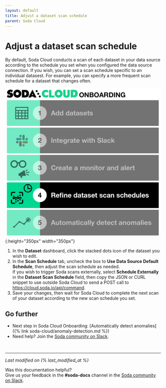 ```yaml
---
layout: default
title: Adjust a dataset scan schedule
parent: Soda Cloud
---
```


# Adjust a dataset scan schedule 

By default, Soda Cloud conducts a scan of each dataset in your data source according to the schedule you set when you configured the data source connection. If you wish, you can set a scan schedule specific to an individual datasest. For example, you can specify a more frequent scan schedule for a dataset that changes often.

![onboarding-scan-schedules](/assets/images/onboarding-scan-schedules.png){:height="350px" width="350px"}
 
1. In the **Dataset** dashboard, click the stacked dots icon of the dataset you wish to edit. 
2. In the **Scan Schedule** tab, uncheck the box to **Use Data Source Default Schedule**, then adjust the scan schedule as needed.  <br > If you wish to trigger Soda scans externally, select **Schedule Externally** in the **Dataset Scan Schedule** field, then copy the JSON or CURL snippet to use outside Soda Cloud to send a POST call to https://cloud.soda.io/api/command. 
3. Save your changes, then wait for Soda Cloud to complete the next scan of your dataset according to the new scan schedule you set.


## Go further

* Next step in Soda Cloud Onboarding: [Automatically detect anomalies]({% link soda-cloud/anomaly-detection.md %})
* Need help? Join the <a href="http://community.soda.io/slack" target="_blank"> Soda community on Slack</a>.
<br />

---
*Last modified on {% last_modified_at %}*

Was this documentation helpful? <br /> Give us your feedback in the **#soda-docs** channel in the <a href="http://community.soda.io/slack" target="_blank"> Soda community on Slack</a>.
